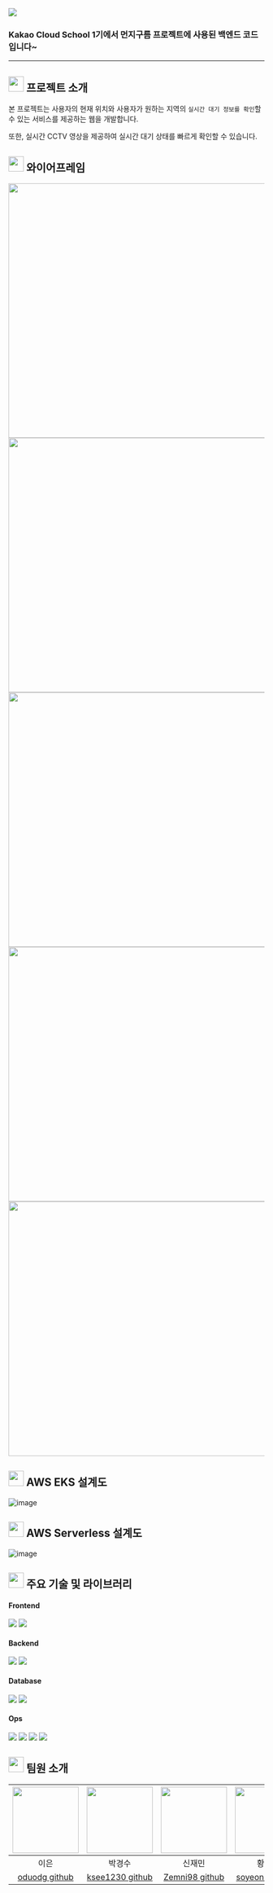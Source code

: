 <img src="https://user-images.githubusercontent.com/50646042/203447132-8e2d5aa3-17c5-4253-8cdc-1aa492ea2426.png"></p>
### Kakao Cloud School 1기에서 먼지구름 프로젝트에 사용된 백엔드 코드입니다~
---

## <img src="https://user-images.githubusercontent.com/50646042/203447415-161a3cd3-3fe9-41e9-98e8-2e8d41a7e127.png" width="30" height="30"/> 프로젝트 소개
본 프로젝트는 사용자의 현재 위치와 사용자가 원하는 지역의 `실시간 대기 정보를 확인`할 수 있는 서비스를 제공하는 웹을 개발합니다.

또한, 실시간 CCTV 영상을 제공하여 실시간 대기 상태를 빠르게 확인할 수 있습니다.

## <img src="https://user-images.githubusercontent.com/50646042/203447415-161a3cd3-3fe9-41e9-98e8-2e8d41a7e127.png" width="30" height="30"/> 와이어프레임
<img src="https://user-images.githubusercontent.com/50646042/206125278-8f972bd5-fb88-46a7-8371-67ff7cf443d3.png" width="1000" height="500"/>
<img src="https://user-images.githubusercontent.com/50646042/206125638-243b2a46-cee7-4f12-adb0-3d76ac5827f0.png" width="1000" height="500"/>
<img src="https://user-images.githubusercontent.com/50646042/206125755-c2a9781b-f7c2-430e-ba6c-96c828981209.png" width="1000" height="500"/>
<img src="https://user-images.githubusercontent.com/50646042/206125541-d394e03c-77a5-4554-8360-d3746d1eda47.png" width="1000" height="500"/>
<img src="https://user-images.githubusercontent.com/50646042/206125992-b3da4681-cc9b-4903-a375-4ca4bf7ff759.png" width="1000" height="500"/>

## <img src="https://user-images.githubusercontent.com/50646042/203447415-161a3cd3-3fe9-41e9-98e8-2e8d41a7e127.png" width="30" height="30"/> AWS EKS 설계도
![image](https://user-images.githubusercontent.com/50646042/206124948-117dffc7-8c4f-4331-a2e6-47966db0c99b.png)

## <img src="https://user-images.githubusercontent.com/50646042/203447415-161a3cd3-3fe9-41e9-98e8-2e8d41a7e127.png" width="30" height="30"/> AWS Serverless 설계도
![image](https://user-images.githubusercontent.com/50646042/206125109-651125e1-560c-4bd7-a641-47a7867ed02f.png)
  
## <img src="https://user-images.githubusercontent.com/50646042/203447415-161a3cd3-3fe9-41e9-98e8-2e8d41a7e127.png" width="30" height="30"/> 주요 기술 및 라이브러리
#### Frontend
<img src="https://img.shields.io/badge/javascript-F7DF1E?style=flat-square&logo=javascript&logoColor=white"/> <img src="https://img.shields.io/badge/react-61DAFB?style=flat-square&logo=react&logoColor=white"/> 

#### Backend
<img src="https://img.shields.io/badge/java-007396?style=flat-square&logo=Java&logoColor=white"/> <img src="https://img.shields.io/badge/springboot-6DB33F?style=flat-square&logo=SpringBoot&logoColor=white"/> 

#### Database
<img src="https://img.shields.io/badge/MySQL-4479A1?style=flat-square&logo=MySQL&logoColor=white"/> <img src="https://img.shields.io/badge/python-3776AB?style=flat-square&logo=python&logoColor=white"/>

#### Ops
<img src="https://img.shields.io/badge/Amazon AWS-232F3E?style=flat-square&logo=Amazon%20AWS&logoColor=white"/> <img src="https://img.shields.io/badge/Docker-2CA5E0?style=flat-square&logo=docker&logoColor=white"/> <img src="https://img.shields.io/badge/kubernetes-326ce5.svg?style=flat-square&logo=kubernetes&logoColor=white"/> <img src="https://img.shields.io/badge/GitHub_Actions-2088FF?style=flat-square&logo=github-actions&logoColor=white"/>
  
  
 
## <img src="https://user-images.githubusercontent.com/50646042/203447415-161a3cd3-3fe9-41e9-98e8-2e8d41a7e127.png" width="30" height="30"/> 팀원 소개

|<img src="https://user-images.githubusercontent.com/50646042/206124094-f269610d-584d-4f45-acc3-bf091fddc49f.png" width="130" height="130">|<img src="https://user-images.githubusercontent.com/50646042/206124338-f73f52c5-d918-40cc-9071-b152c1aeff34.png" width="130" height="130">|<img src="https://user-images.githubusercontent.com/50646042/206124383-5744b864-d9d6-49e6-996e-463e8c5a3d2f.png" width="130" height="130">|<img src="https://user-images.githubusercontent.com/50646042/206124428-059e4018-21e4-43d1-af1a-e27026e8987b.png" width="130" height="130">  | 
|:-------------------------------------------------------------------------------------------------------------------------------------------:|:-------------------------------------------------------------------------------------------------------------------------------------------:|:----------------------------------------:|:-------------------------------------------------------------------------------------------------------------------------------------------:| 
| 이은 | 박경수 | 신재민 | 황소연 |
|[oduodg github](https://github.com/oduodg)|[ksee1230 github](https://github.com/ksee1230)|[Zemni98 github](https://github.com/Zemni98)|[soyeonnn github](https://github.com/soyeonnn) |  



